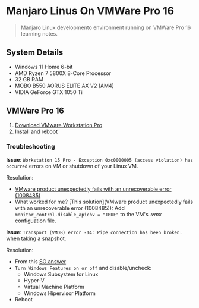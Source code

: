 # Manjaro Linus On VMWare Pro 16

> Manjaro Linux developmento environment running on VMWare Pro 16 learning notes.

## System Details

* Windows 11 Home 6-bit
* AMD Ryzen 7 5800X 8-Core Processor
* 32 GB RAM
* MOBO B550 AORUS ELITE AX V2 (AM4)
* VIDIA GeForce GTX 1050 Ti

## VMWare Pro 16

1. [Download VMware Workstation Pro](https://www.vmware.com/uk/products/workstation-pro/workstation-pro-evaluation.html)
2. Install and reboot

### Troubleshooting

**Issue**: `Workstation 15 Pro - Exception 0xc0000005 (access violation) has occurred` errors on VM or shutdown of your Linux VM.

Resolution:

* [VMware product unexpectedly fails with an unrecoverable error (1008485)](https://kb.vmware.com/s/article/1008485)
* What worked for me? [This solution](VMware product unexpectedly fails with an unrecoverable error (1008485)): Add `monitor_control.disable_apichv = "TRUE"` to the VM's _.vmx_ configuation file.

**Issue**: `Transport (VMDB) error -14: Pipe connection has been broken.` when taking a snapshot.

Resolution:

* From this [SO answer](https://stackoverflow.com/a/66975189)
* `Turn Windows Features on or off` and disable/uncheck:
   * Windows Subsystem for Linux
   * Hyper-V
   * Virtual Machine Platform
   * Windows Hipervisor Platform 
 * Reboot
